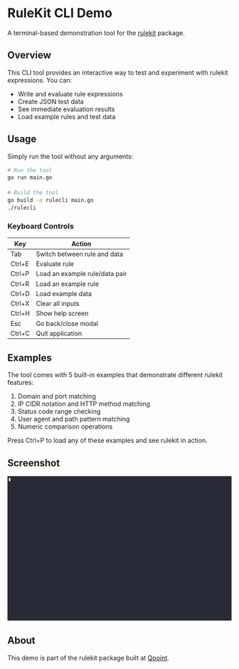 # RuleKit CLI Demo

A terminal-based demonstration tool for the [rulekit](https://github.com/qpoint-io/rulekit) package.

## Overview

This CLI tool provides an interactive way to test and experiment with rulekit expressions. You can:

- Write and evaluate rule expressions
- Create JSON test data 
- See immediate evaluation results
- Load example rules and test data

## Usage

Simply run the tool without any arguments:

```bash
# Run the tool
go run main.go

# Build the tool
go build -o rulecli main.go
./rulecli
```

### Keyboard Controls

| Key          | Action                        |
|--------------|-------------------------------|
| Tab          | Switch between rule and data  |
| Ctrl+E       | Evaluate rule                 |
| Ctrl+P       | Load an example rule/data pair|
| Ctrl+R       | Load an example rule          |
| Ctrl+D       | Load example data             |
| Ctrl+X       | Clear all inputs              |
| Ctrl+H       | Show help screen              |
| Esc          | Go back/close modal           |
| Ctrl+C       | Quit application              |

## Examples

The tool comes with 5 built-in examples that demonstrate different rulekit features:

1. Domain and port matching
2. IP CIDR notation and HTTP method matching
3. Status code range checking
4. User agent and path pattern matching
5. Numeric comparison operations

Press Ctrl+P to load any of these examples and see rulekit in action.

## Screenshot

![RuleKit Demo](../../readme_assets/demo.gif)

## About

This demo is part of the rulekit package built at [Qpoint](https://qpoint.io).
